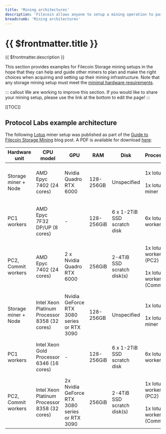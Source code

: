 ```yaml
---
title: 'Mining architectures'
description: 'Filecoin allows anyone to setup a mining operation to participate in a global, distributed storage market.'
breadcrumb: 'Mining architectures'
---
```


# {{ $frontmatter.title }}

{{ $frontmatter.description }}

This section provides examples for Filecoin Storage mining setups in the hope that they can help and guide other miners to plan and make the right choices when acquiring and setting up their mining infrastructure. Note that any storage mining setup must meet the [minimal hardware requirements](hardware-requirements.md).

::: callout
We are working to improve this section. If you would like to share your mining setup, please use the link at the bottom to edit the page!
:::

[[TOC]]

## Protocol Labs example architecture

The following [Lotus](lotus/README.md) miner setup was published as part of the [Guide to Filecoin Storage Mining](https://filecoin.io/blog/filecoin-guide-to-storage-mining/) blog post. A PDF is available for download [here](https://filecoin.io/vintage/mining-hardware-config-testnet-v3.pdf):

| Hardware unit        | CPU model                     | GPU                        | RAM        | Disk                        | Processes                                                   | Notes                                                                                       |
| -------------------- | ----------------------------- | -------------------------- | ---------- | --------------------------- | ----------------------------------------------------------- | ------------------------------------------------------------------------------------------- |
| Storage miner + Node | AMD Epyc 7402 (24 cores)      | Nvidia Quadro RTX 6000     | 128-256GB  | Unspecified                 | 1x lotus <br /><br />1x lotus-miner                         | The miner delegates sealing functions to the workers below.                                 |
| PC1 workers          | AMD Epyc 7F32 DP/UP (8 cores) | -                          | 128-256GiB | 6 x 1-2TiB SSD scratch disk | 6x lotus-worker                                             | Runs 6 [Lotus seal workers](lotus/seal-workers.md) in parallel for PreCommit1 phase only.   |
| PC2, Commit workers  | AMD Epyc 7402 (24 cores)      | 2 x Nvidia Quadro RTX 6000 | 256GiB     | 2-4TiB SSD scratch disk(s)  | 1x lotus-worker (PC2) <br /><br /> 1x lotus-worker (Commit) | One [worker](lotus/seal-workers.md) dedicated to PreCommit2 and another to the Commit phase |
| Storage miner + Node | Intel Xeon Platinum Processor 8358 (32 cores) | Nvidia GeForce RTX 3080 series or RTX 3090 | 128-256GB | Unspecified | 1x lotus<br><br>1x lotus-miner | The miner delegates sealing functions to the workers below. |
| PC1 workers | Intel Xeon Gold Processor 6346 (16 cores) | - | 128-256GiB | 6 x 1-2TiB SSD scratch disk | 6x lotus-worker | Runs 6 Lotus seal workers in parallel for PreCommit1 phase only. |
| PC2, Commit workers | Intel Xeon Platinum Processor 8358 (32 cores) | 2x Nvidia GeForce RTX 3080 series or RTX 3090 | 256GiB | 2-4TiB SSD scratch disk(s) | 1x lotus-worker (PC2)<br><br>1x lotus-worker (Commit) | One worker dedicated to PreCommit2 and another to the Commit phase. |
